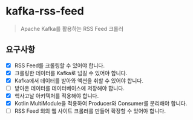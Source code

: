 # kafka-rss-feed

> Apache Kafka를 활용하는 RSS Feed 크롤러

## 요구사항
- [x] RSS Feed를 크롤링할 수 있어야 합니다.
- [x] 크롤링한 데이터를 Kafka로 넘길 수 있어야 합니다.
- [x] Kafka에서 데이터를 받아와 액션을 취할 수 있어야 합니다.
- [ ] 받아온 데이터를 데이터베이스에 저장해야 합니다.
- [x] 헥사고날 아키텍처를 적용해야 합니다.
- [x] Kotlin MultiModule을 적용하여 Producer와 Consumer를 분리해야 합니다.
- [ ] RSS Feed 외의 웹 사이트 크롤러를 만들어 확장할 수 있어야 합니다.
